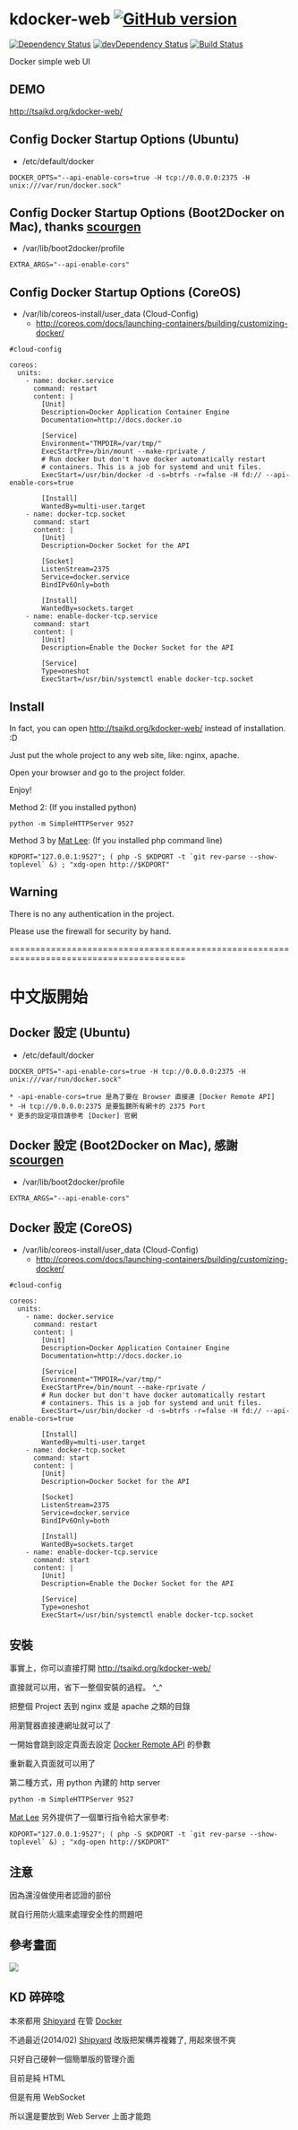kdocker-web [![GitHub version](https://badge.fury.io/gh/tsaikd%2Fkdocker-web.png)](http://badge.fury.io/gh/tsaikd%2Fkdocker-web)
===========
[![Dependency Status](https://david-dm.org/tsaikd/kdocker-web.png)](https://david-dm.org/tsaikd/kdocker-web)
[![devDependency Status](https://david-dm.org/tsaikd/kdocker-web/dev-status.png)](https://david-dm.org/tsaikd/kdocker-web#info=devDependencies)
[![Build Status](https://travis-ci.org/tsaikd/kdocker-web.png)](https://travis-ci.org/tsaikd/kdocker-web)

Docker simple web UI

[Shipyard]: https://github.com/shipyard/shipyard
[Docker]: https://www.docker.io/
[Docker Remote API]: http://docs.docker.io/en/latest/reference/api/docker_remote_api/
[Mat Lee]: http://www.hackingthursday.org/user:matlinuxer2

## DEMO

http://tsaikd.org/kdocker-web/

## Config Docker Startup Options (Ubuntu)

* /etc/default/docker

```
DOCKER_OPTS="--api-enable-cors=true -H tcp://0.0.0.0:2375 -H unix:///var/run/docker.sock"
```

## Config Docker Startup Options (Boot2Docker on Mac), thanks [scourgen](https://github.com/tsaikd/kdocker-web/issues/2)

* /var/lib/boot2docker/profile

```
EXTRA_ARGS="--api-enable-cors"
```

## Config Docker Startup Options (CoreOS)

* /var/lib/coreos-install/user_data (Cloud-Config)
	* http://coreos.com/docs/launching-containers/building/customizing-docker/

```
#cloud-config

coreos:
  units:
    - name: docker.service
      command: restart
      content: |
        [Unit]
        Description=Docker Application Container Engine
        Documentation=http://docs.docker.io

        [Service]
        Environment="TMPDIR=/var/tmp/"
        ExecStartPre=/bin/mount --make-rprivate /
        # Run docker but don't have docker automatically restart
        # containers. This is a job for systemd and unit files.
        ExecStart=/usr/bin/docker -d -s=btrfs -r=false -H fd:// --api-enable-cors=true

        [Install]
        WantedBy=multi-user.target
    - name: docker-tcp.socket
      command: start
      content: |
        [Unit]
        Description=Docker Socket for the API

        [Socket]
        ListenStream=2375
        Service=docker.service
        BindIPv6Only=both

        [Install]
        WantedBy=sockets.target
    - name: enable-docker-tcp.service
      command: start
      content: |
        [Unit]
        Description=Enable the Docker Socket for the API

        [Service]
        Type=oneshot
        ExecStart=/usr/bin/systemctl enable docker-tcp.socket
```

## Install

In fact, you can open http://tsaikd.org/kdocker-web/ instead of installation. :D

Just put the whole project to any web site, like: nginx, apache.

Open your browser and go to the project folder.

Enjoy!

Method 2: (If you installed python)

```
python -m SimpleHTTPServer 9527
```

Method 3 by [Mat Lee]: (If you installed php command line)

```
KDPORT="127.0.0.1:9527"; ( php -S $KDPORT -t `git rev-parse --show-toplevel` &) ; "xdg-open http://$KDPORT"
```

## Warning

There is no any authentication in the project.

Please use the firewall for security by hand.

========================================================================================
# 中文版開始

## Docker 設定 (Ubuntu)

* /etc/default/docker

```
DOCKER_OPTS="-api-enable-cors=true -H tcp://0.0.0.0:2375 -H unix:///var/run/docker.sock"
```

	* -api-enable-cors=true 是為了要在 Browser 直接連 [Docker Remote API]
	* -H tcp://0.0.0.0:2375 是要監聽所有網卡的 2375 Port
	* 更多的設定項目請參考 [Docker] 官網

## Docker 設定 (Boot2Docker on Mac), 感謝 [scourgen](https://github.com/tsaikd/kdocker-web/issues/2)

* /var/lib/boot2docker/profile

```
EXTRA_ARGS="--api-enable-cors"
```

## Docker 設定 (CoreOS)

* /var/lib/coreos-install/user_data (Cloud-Config)
	* http://coreos.com/docs/launching-containers/building/customizing-docker/

```
#cloud-config

coreos:
  units:
    - name: docker.service
      command: restart
      content: |
        [Unit]
        Description=Docker Application Container Engine
        Documentation=http://docs.docker.io

        [Service]
        Environment="TMPDIR=/var/tmp/"
        ExecStartPre=/bin/mount --make-rprivate /
        # Run docker but don't have docker automatically restart
        # containers. This is a job for systemd and unit files.
        ExecStart=/usr/bin/docker -d -s=btrfs -r=false -H fd:// --api-enable-cors=true

        [Install]
        WantedBy=multi-user.target
    - name: docker-tcp.socket
      command: start
      content: |
        [Unit]
        Description=Docker Socket for the API

        [Socket]
        ListenStream=2375
        Service=docker.service
        BindIPv6Only=both

        [Install]
        WantedBy=sockets.target
    - name: enable-docker-tcp.service
      command: start
      content: |
        [Unit]
        Description=Enable the Docker Socket for the API

        [Service]
        Type=oneshot
        ExecStart=/usr/bin/systemctl enable docker-tcp.socket
```

## 安裝

事實上，你可以直接打開 http://tsaikd.org/kdocker-web/

直接就可以用，省下一整個安裝的過程。 ^_^

把整個 Project 丟到 nginx 或是 apache 之類的目錄

用瀏覽器直接連網址就可以了

一開始會跳到設定頁面去設定 [Docker Remote API] 的參數

重新載入頁面就可以用了

第二種方式，用 python 內建的 http server

```
python -m SimpleHTTPServer 9527
```

[Mat Lee] 另外提供了一個單行指令給大家參考:

```
KDPORT="127.0.0.1:9527"; ( php -S $KDPORT -t `git rev-parse --show-toplevel` &) ; "xdg-open http://$KDPORT"
```

## 注意

因為還沒做使用者認證的部份

就自行用防火牆來處理安全性的問題吧

## 參考畫面

![](kdocker-web.png)

## KD 碎碎唸

本來都用 [Shipyard] 在管 [Docker]

不過最近(2014/02) [Shipyard] 改版把架構弄複雜了, 用起來很不爽

只好自己硬幹一個簡單版的管理介面

目前是純 HTML

但是有用 WebSocket

所以還是要放到 Web Server 上面才能跑
